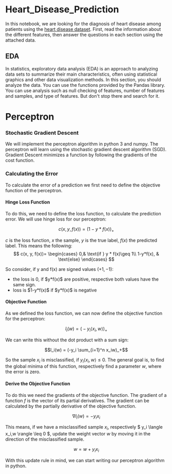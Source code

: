 # Heart_Disease_Prediction
In this notebook, we are looking for the diagnosis of heart disease among patients using the [heart disease dataset](https://www.kaggle.com/johnsmith88/heart-disease-dataset). First, read the information about the different features, then answer the questions in each section using the attached data.
## EDA
In statistics, exploratory data analysis (EDA) is an approach to analyzing data sets to summarize their main characteristics, often using statistical graphics and other data visualization methods. In this section, you should analyze the data. You can use the functions provided by the Pandas library. You can use analysis such as null checking of features, number of features and samples, and type of features. But don't stop there and search for it.
# Perceptron
### Stochastic Gradient Descent

We will implement the perceptron algorithm in python 3 and numpy. The perceptron will learn using the stochastic gradient descent algorithm (SGD). Gradient Descent minimizes a function by following the gradients of the cost function.

### Calculating the Error

To calculate the error of a prediction we first need to define the objective function of the perceptron.

#### Hinge Loss Function

To do this, we need to define the loss function, to calculate the prediction error. We will use hinge loss for our perceptron:

$$c(x, y, f(x)) = (1 - y * f(x))_+$$

$c$ is the loss function, $x$ the sample, $y$ is the true label, $f(x)$ the predicted label.
This means the following:
$$
c(x, y, f(x))=
\begin{cases}
    0,& \text{if } y * f(x)\geq 1\\
    1-y*f(x),              & \text{else}
\end{cases}
$$

So consider, if y and f(x) are signed values $(+1,-1)$:

<ul>
    <li>the loss is 0, if $y*f(x)$ are positive, respective both values have the same sign.</li>
    <li>loss is $1-y*f(x)$ if $y*f(x)$ is negative</li>
</ul>

#### Objective Function

As we defined the loss function, we can now define the objective function for the perceptron:

$$l_i(w) = \big(-y_i \langle x_i,w \rangle\big)_+$$

We can write this without the dot product with a sum sign:

$$l_i(w) = (-y_i \sum_{i=1}^n x_iw)_+$$

So the sample $x_i$ is misclassified, if $y_i \langle x_i,w \rangle \leq 0$. The general goal is, to find the global minima of this function, respectively find a parameter $w$, where the error is zero.

#### Derive the Objective Function

To do this we need the gradients of the objective function. The gradient of a function $f$ is the vector of its partial derivatives. The gradient can be calculated by the partially derivative of the objective function.

$$ \nabla l_i(w) = -y_i x_i $$


This means, if we have a misclassified sample $x_i$, respectively $ y_i \langle x_i,w \rangle \leq 0 $, update the weight vector
$w$ by moving it in the direction of the misclassified sample.


$$w = w + y_i x_i$$

With this update rule in mind, we can start writing our perceptron algorithm in python.
